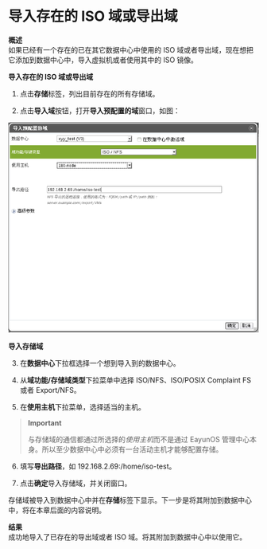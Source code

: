 # 导入存在的 ISO 域或导出域

**概述**<br/>
如果已经有一个存在的已在其它数据中心中使用的 ISO
域或者导出域，现在想把它添加到数据中心中，导入虚拟机或者使用其中的 ISO
镜像。

**导入存在的 ISO 域或导出域**

1. 点击**存储**标签，列出目前存在的所有存储域。

2. 点击**导入域**按钮，打开**导入预配置的域**窗口，如图：

 ![导入存储域](../images/storage-import-domain.png)

 **导入存储域**

3. 在**数据中心**下拉框选择一个想到导入到的数据中心。

4. 从**域功能/存储域类型**下拉菜单中选择 ISO/NFS、ISO/POSIX Complaint FS 或者
Export/NFS。

5. 在**使用主机**下拉菜单，选择适当的主机。

 > **Important**
 >
 > 与存储域的通信都通过所选择的*使用主机*而不是通过 EayunOS
 > 管理中心本身。所以至少数据中心中必须有一台活动主机才能够配置存储。

6. 填写**导出路径**，如 192.168.2.69:/home/iso-test。

7. 点击**确定**导入存储域，并关闭窗口。

存储域被导入到数据中心中并在**存储**标签下显示。下一步是将其附加到数据中心中，将在本章后面的内容说明。

**结果**<br/>
成功地导入了已存在的导出域或者 ISO 域。将其附加到数据中心中以使用它。


